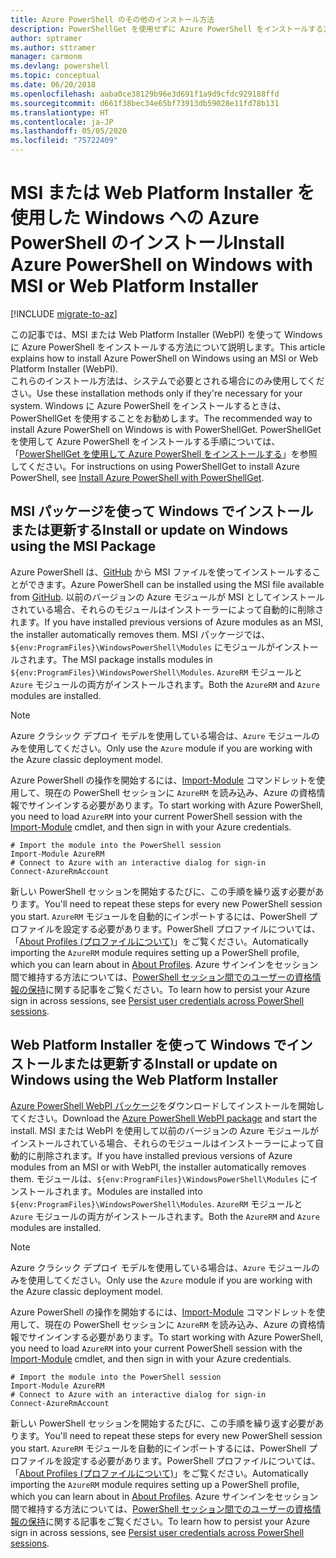 ```yaml
---
title: Azure PowerShell のその他のインストール方法
description: PowerShellGet を使用せずに Azure PowerShell をインストールする方法
author: sptramer
ms.author: sttramer
manager: carmonm
ms.devlang: powershell
ms.topic: conceptual
ms.date: 06/20/2018
ms.openlocfilehash: aaba0ce38129b96e3d691f1a9d9cfdc929188ffd
ms.sourcegitcommit: d661f38bec34e65bf73913db59028e11fd78b131
ms.translationtype: HT
ms.contentlocale: ja-JP
ms.lasthandoff: 05/05/2020
ms.locfileid: "75722409"
---
```

# <a name="install-azure-powershell-on-windows-with-msi-or-web-platform-installer"></a><span data-ttu-id="d164f-103">MSI または Web Platform Installer を使用した Windows への Azure PowerShell のインストール</span><span class="sxs-lookup"><span data-stu-id="d164f-103">Install Azure PowerShell on Windows with MSI or Web Platform Installer</span></span>

[!INCLUDE [migrate-to-az](../includes/migrate-to-az.md)]

<span data-ttu-id="d164f-104">この記事では、MSI または Web Platform Installer (WebPI) を使って Windows に Azure PowerShell をインストールする方法について説明します。</span><span class="sxs-lookup"><span data-stu-id="d164f-104">This article explains how to install Azure PowerShell on Windows using an MSI or Web Platform Installer (WebPI).</span></span>  
<span data-ttu-id="d164f-105">これらのインストール方法は、システムで必要とされる場合にのみ使用してください。</span><span class="sxs-lookup"><span data-stu-id="d164f-105">Use these installation methods only if they're necessary for your system.</span></span> <span data-ttu-id="d164f-106">Windows に Azure PowerShell をインストールするときは、PowerShellGet を使用することをお勧めします。</span><span class="sxs-lookup"><span data-stu-id="d164f-106">The recommended way to install Azure PowerShell on Windows is with PowerShellGet.</span></span> <span data-ttu-id="d164f-107">PowerShellGet を使用して Azure PowerShell をインストールする手順については、「[PowerShellGet を使用して Azure PowerShell をインストールする](install-azurerm-ps.md)」を参照してください。</span><span class="sxs-lookup"><span data-stu-id="d164f-107">For instructions on using PowerShellGet to install Azure PowerShell, see [Install Azure PowerShell with PowerShellGet](install-azurerm-ps.md).</span></span>

## <a name="install-or-update-on-windows-using-the-msi-package"></a><span data-ttu-id="d164f-108">MSI パッケージを使って Windows でインストールまたは更新する</span><span class="sxs-lookup"><span data-stu-id="d164f-108">Install or update on Windows using the MSI Package</span></span>

<span data-ttu-id="d164f-109">Azure PowerShell は、[GitHub](https://github.com/Azure/azure-powershell/releases/tag/v5.7.0-April2018) から MSI ファイルを使ってインストールすることができます。</span><span class="sxs-lookup"><span data-stu-id="d164f-109">Azure PowerShell can be installed using the MSI file available from [GitHub](https://github.com/Azure/azure-powershell/releases/tag/v5.7.0-April2018).</span></span> <span data-ttu-id="d164f-110">以前のバージョンの Azure モジュールが MSI としてインストールされている場合、それらのモジュールはインストーラーによって自動的に削除されます。</span><span class="sxs-lookup"><span data-stu-id="d164f-110">If you have installed previous versions of Azure modules as an MSI, the installer automatically removes them.</span></span> <span data-ttu-id="d164f-111">MSI パッケージでは、`${env:ProgramFiles}\WindowsPowerShell\Modules` にモジュールがインストールされます。</span><span class="sxs-lookup"><span data-stu-id="d164f-111">The MSI package installs modules in `${env:ProgramFiles}\WindowsPowerShell\Modules`.</span></span> <span data-ttu-id="d164f-112">`AzureRM` モジュールと `Azure` モジュールの両方がインストールされます。</span><span class="sxs-lookup"><span data-stu-id="d164f-112">Both the `AzureRM` and `Azure` modules are installed.</span></span>

> [!NOTE]
> <span data-ttu-id="d164f-113">Azure クラシック デプロイ モデルを使用している場合は、`Azure` モジュールのみを使用してください。</span><span class="sxs-lookup"><span data-stu-id="d164f-113">Only use the `Azure` module if you are working with the Azure classic deployment model.</span></span>

<span data-ttu-id="d164f-114">Azure PowerShell の操作を開始するには、[Import-Module](/powershell/module/Microsoft.PowerShell.Core/Import-Module) コマンドレットを使用して、現在の PowerShell セッションに `AzureRM` を読み込み、Azure の資格情報でサインインする必要があります。</span><span class="sxs-lookup"><span data-stu-id="d164f-114">To start working with Azure PowerShell, you need to load `AzureRM` into your current PowerShell session with the [Import-Module](/powershell/module/Microsoft.PowerShell.Core/Import-Module) cmdlet, and then sign in with your Azure credentials.</span></span>

```powershell-interactive
# Import the module into the PowerShell session
Import-Module AzureRM
# Connect to Azure with an interactive dialog for sign-in
Connect-AzureRmAccount
```

<span data-ttu-id="d164f-115">新しい PowerShell セッションを開始するたびに、この手順を繰り返す必要があります。</span><span class="sxs-lookup"><span data-stu-id="d164f-115">You'll need to repeat these steps for every new PowerShell session you start.</span></span> <span data-ttu-id="d164f-116">`AzureRM` モジュールを自動的にインポートするには、PowerShell プロファイルを設定する必要があります。PowerShell プロファイルについては、「[About Profiles (プロファイルについて)](/powershell/module/microsoft.powershell.core/about/about_profiles)」をご覧ください。</span><span class="sxs-lookup"><span data-stu-id="d164f-116">Automatically importing the `AzureRM` module requires setting up a PowerShell profile, which you can learn about in [About Profiles](/powershell/module/microsoft.powershell.core/about/about_profiles).</span></span>
<span data-ttu-id="d164f-117">Azure サインインをセッション間で維持する方法については、[PowerShell セッション間でのユーザーの資格情報の保持](context-persistence.md)に関する記事をご覧ください。</span><span class="sxs-lookup"><span data-stu-id="d164f-117">To learn how to persist your Azure sign in across sessions, see [Persist user credentials across PowerShell sessions](context-persistence.md).</span></span>

## <a name="install-or-update-on-windows-using-the-web-platform-installer"></a><span data-ttu-id="d164f-118">Web Platform Installer を使って Windows でインストールまたは更新する</span><span class="sxs-lookup"><span data-stu-id="d164f-118">Install or update on Windows using the Web Platform Installer</span></span>

<span data-ttu-id="d164f-119">[Azure PowerShell WebPI パッケージ](https://aka.ms/webpi-azps)をダウンロードしてインストールを開始してください。</span><span class="sxs-lookup"><span data-stu-id="d164f-119">Download the [Azure PowerShell WebPI package](https://aka.ms/webpi-azps) and start the install.</span></span> <span data-ttu-id="d164f-120">MSI または WebPI を使用して以前のバージョンの Azure モジュールがインストールされている場合、それらのモジュールはインストーラーによって自動的に削除されます。</span><span class="sxs-lookup"><span data-stu-id="d164f-120">If you have installed previous versions of Azure modules from an MSI or with WebPI, the installer automatically removes them.</span></span> <span data-ttu-id="d164f-121">モジュールは、`${env:ProgramFiles}\WindowsPowerShell\Modules` にインストールされます。</span><span class="sxs-lookup"><span data-stu-id="d164f-121">Modules are installed into `${env:ProgramFiles}\WindowsPowerShell\Modules`.</span></span> <span data-ttu-id="d164f-122">`AzureRM` モジュールと `Azure` モジュールの両方がインストールされます。</span><span class="sxs-lookup"><span data-stu-id="d164f-122">Both the `AzureRM` and `Azure` modules are installed.</span></span>

> [!NOTE]
> <span data-ttu-id="d164f-123">Azure クラシック デプロイ モデルを使用している場合は、`Azure` モジュールのみを使用してください。</span><span class="sxs-lookup"><span data-stu-id="d164f-123">Only use the `Azure` module if you are working with the Azure classic deployment model.</span></span>

<span data-ttu-id="d164f-124">Azure PowerShell の操作を開始するには、[Import-Module](/powershell/module/Microsoft.PowerShell.Core/Import-Module) コマンドレットを使用して、現在の PowerShell セッションに `AzureRM` を読み込み、Azure の資格情報でサインインする必要があります。</span><span class="sxs-lookup"><span data-stu-id="d164f-124">To start working with Azure PowerShell, you need to load `AzureRM` into your current PowerShell session with the [Import-Module](/powershell/module/Microsoft.PowerShell.Core/Import-Module) cmdlet, and then sign in with your Azure credentials.</span></span>

```powershell-interactive
# Import the module into the PowerShell session
Import-Module AzureRM
# Connect to Azure with an interactive dialog for sign-in
Connect-AzureRmAccount
```

<span data-ttu-id="d164f-125">新しい PowerShell セッションを開始するたびに、この手順を繰り返す必要があります。</span><span class="sxs-lookup"><span data-stu-id="d164f-125">You'll need to repeat these steps for every new PowerShell session you start.</span></span> <span data-ttu-id="d164f-126">`AzureRM` モジュールを自動的にインポートするには、PowerShell プロファイルを設定する必要があります。PowerShell プロファイルについては、「[About Profiles (プロファイルについて)](/powershell/module/microsoft.powershell.core/about/about_profiles)」をご覧ください。</span><span class="sxs-lookup"><span data-stu-id="d164f-126">Automatically importing the `AzureRM` module requires setting up a PowerShell profile, which you can learn about in [About Profiles](/powershell/module/microsoft.powershell.core/about/about_profiles).</span></span>
<span data-ttu-id="d164f-127">Azure サインインをセッション間で維持する方法については、[PowerShell セッション間でのユーザーの資格情報の保持](context-persistence.md)に関する記事をご覧ください。</span><span class="sxs-lookup"><span data-stu-id="d164f-127">To learn how to persist your Azure sign in across sessions, see [Persist user credentials across PowerShell sessions](context-persistence.md).</span></span>